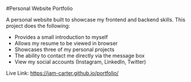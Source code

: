 #Personal Website Portfolio 

A personal website built to showcase my frontend and backend skills.
This project does the following:
- Provides a small introduction to myself
- Allows my resume to be viewed in browser
- Showcases three of my personal projects
- The ability to contact me directly via the message box
- View my social accounts (Instagram, LinkedIn, Twitter)

Live Link: https://jam-carter.github.io/portfolio/
